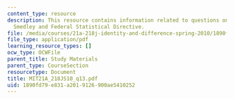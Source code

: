 ```yaml
---
content_type: resource
description: This resource contains information related to questions on Omi & Winant,
  Smedley and Federal Statistical Directive.
file: /media/courses/21a-218j-identity-and-difference-spring-2010/1890fd79e831a2019126900ae5410252_MIT21A_218JS10_q13.pdf
file_type: application/pdf
learning_resource_types: []
ocw_type: OCWFile
parent_title: Study Materials
parent_type: CourseSection
resourcetype: Document
title: MIT21A_218JS10_q13.pdf
uid: 1890fd79-e831-a201-9126-900ae5410252
---
```

